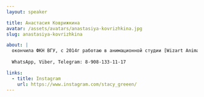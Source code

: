 ```yaml
---
layout: speaker

title: Анастасия Коврижкина
avatar: /assets/avatars/anastasiya-kovrizhkina.jpg
slug: anastasiya-kovrizhkina

about: |
  окончила ФКН ВГУ, с 2014г работаю в анимационной студии [Wizart Animation](http://wizartanimation.ru/)
  
  WhatsApp, Viber, Telegram: 8-908-133-11-17

links:
  - title: Instagram
    url: https://www.instagram.com/stacy_greeen/
---
```



